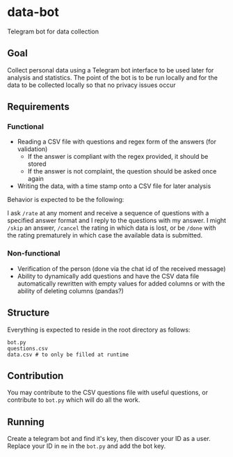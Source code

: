 # data-bot
Telegram bot for data collection

## Goal
Collect personal data using a Telegram bot interface to be used later for analysis and statistics. The point of the bot is to be run locally and for the data to be collected locally so that no privacy issues occur

## Requirements
### Functional
- Reading a CSV file with questions and regex form of the answers (for validation)
  - If the answer is compliant with the regex provided, it should be stored
  - If the answer is not complaint, the question should be asked once again
- Writing the data, with a time stamp onto a CSV file for later analysis

Behavior is expected to be the following:

I ask `/rate` at any moment and receive a sequence of questions with a specified answer format and I reply to the questions with my answer. I might `/skip` an answer, `/cancel` the rating in which data is lost, or be `/done` with the rating prematurely in which case the available data is submitted.

### Non-functional
- Verification of the person (done via the chat id of the received message)
- Ability to dynamically add questions and have the CSV data file automatically rewritten with empty values for added columns or with the ability of deleting columns (pandas?)

## Structure
Everything is expected to reside in the root directory as follows:
```
bot.py
questions.csv
data.csv # to only be filled at runtime
```

## Contribution
You may contribute to the CSV questions file with useful questions, or contribute to `bot.py` which will do all the work.

## Running
Create a telegram bot and find it's key, then discover your ID as a user. Replace your ID in `me` in the `bot.py` and add the bot key.
